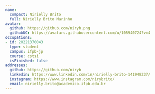 ```yaml
---
name:
  compact: Nirielly Brito
  full: Nirielly Brito Marinho
avatar:
  github: https://github.com/niryb.png
  githubUC: https://avatars.githubusercontent.com/u/105940724?v=4
occupations:
- id: 20221370043
  type: student
  campus: ifpb-jp
  course: cstsi
  isFinished: false
addresses:
  github: https://github.com/niryb
  linkedin: https://www.linkedin.com/in/nirielly-brito-141948237/
  instagram: https://www.instagram.com/nirybrito/
  email: nirielly.brito@academico.ifpb.edu.br
---
```

